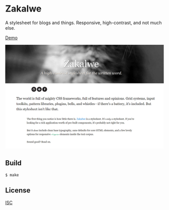 # Zakalwe

A stylesheet for blogs and things. Responsive, high-contrast, and not much else.

[Demo](https://rjz.github.io/zakalwe/)

![](screenshot.png)

## Build

    $ make

## License

[ISC](LICENSE)
